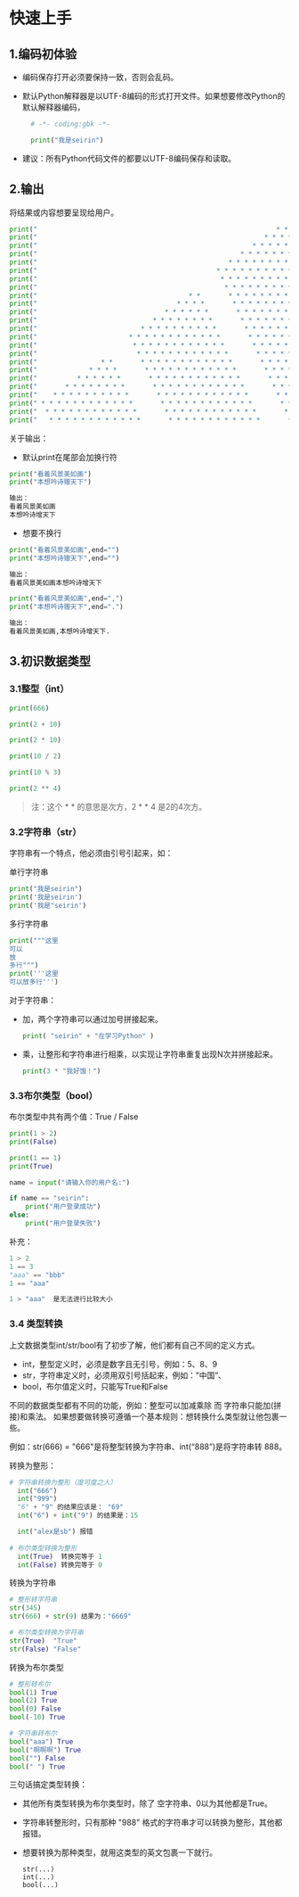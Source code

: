 # 快速上手

## 1.编码初体验

- 编码保存打开必须要保持一致，否则会乱码。

- 默认Python解释器是以UTF-8编码的形式打开文件。如果想要修改Python的默认解释器编码，

  ```python
  	# -*- coding:gbk -*-
  
  	print("我是seirin")
  ```

- 建议：所有Python代码文件的都要以UTF-8编码保存和读取。



## 2.输出

将结果或内容想要呈现给用户。

```python
print("                                                            * *  ")
print("                                                         * * * *  ")
print("                                                      * * * * * *  ")
print("                                                   * * * * * * * *  ")
print("                                                * * * * * * * * * *  ")
print("                                             * * * * * * * * * * * *  ")
print("                                              * * * * * * * * * * * *  ")
print("                                               * * * * * * * * * * * *  ")
print("                                      * *       * * * * * * * * * * * *  ")
print("                                   * * * *       * * * * * * * * * * * *  ")
print("                                * * * * * *       * * * * * * * * * * * *  ")
print("                             * * * * * * * *       * * * * * * * * * * * *  ")
print("                          * * * * * * * * * *       * * * * * * * * * * * *  ")
print("                       * * * * * * * * * * * *       * * * * * * * * * * * *  ")
print("                        * * * * * * * * * * * *       * * * * * * * * * * * *  ")
print("                         * * * * * * * * * * * *       * * * * * * * * * * * *  ")
print("                * *       * * * * * * * * * * * *       * * * * * * * * * * * *  ")
print("             * * * *       * * * * * * * * * * * *       * * * * * * * * * * * *  ")
print("          * * * * * *       * * * * * * * * * * * *       * * * * * * * * * * * *  ")
print("       * * * * * * * *       * * * * * * * * * * * *       * * * * * * * * * * * *  ")
print("    * * * * * * * * * *       * * * * * * * * * * * *       * * * * * * * * * * * *  ")
print(" * * * * * * * * * * * *       * * * * * * * * * * * *       * * * * * * * * * * * *  ")
print("  * * * * * * * * * * * *       * * * * * * * * * * * *       * * * * * * * * * * * *  ")
print("   * * * * * * * * * * * *       * * * * * * * * * * * *       * * * * * * * * * * * *  ")
```

关于输出：

- 默认print在尾部会加换行符

```Python
print("看着风景美如画")
print("本想吟诗赠天下")

输出：
看着风景美如画
本想吟诗增天下
```

- 想要不换行

```python
print("看着风景美如画",end="")
print("本想吟诗赠天下",end="")

输出：
看着风景美如画本想吟诗增天下
```

```python 
print("看着风景美如画",end=",")
print("本想吟诗赠天下",end=".")

输出：
看着风景美如画,本想吟诗增天下.
```



## 3.初识数据类型

### 3.1整型（int）

```python
print(666)

print(2 + 10)

print(2 * 10)

print(10 / 2)

print(10 % 3)

print(2 ** 4)

```

> 注：这个 * * 的意思是次方，2 * * 4 是2的4次方。

### 3.2字符串（str）

字符串有一个特点，他必须由引号引起来，如：

单行字符串

```python
print("我是seirin")
print('我是seirin')
print('我是"seirin')
```

多行字符串

```python
print("""这里
可以
放
多行""")
print('''这里
可以放多行''')
```



对于字符串：

- 加，两个字符串可以通过加号拼接起来。

  ```python
  print( "seirin" + "在学习Python" )
  ```

- 乘，让整形和字符串进行相乘，以实现让字符串重复出现N次并拼接起来。

  ```python
  print(3 * "我好饿！")
  ```



### 3.3布尔类型（bool）

布尔类型中共有两个值：True / False

```python
print(1 > 2)
print(False)

print(1 == 1)
print(True)
```

```python
name = input("请输入你的用户名:")

if name == "seirin":
    print("用户登录成功")
else:
    print("用户登录失败")
```



补充：

```python
1 > 2 
1 == 3
"aaa" == "bbb"
1 == "aaa"

1 > "aaa"  是无法进行比较大小
```



### 3.4 类型转换

上文数据类型int/str/bool有了初步了解，他们都有自己不同的定义方式。

- int，整型定义时，必须是数字且无引号，例如：5、8、9
- str，字符串定义时，必须用双引号括起来，例如：”中国”、
- bool，布尔值定义时，只能写True和False

不同的数据类型都有不同的功能，例如：整型可以加减乘除 而 字符串只能加(拼接)和乘法。
如果想要做转换可遵循一个基本规则：想转换什么类型就让他包裹一些。

例如：str(666) = "666"是将整型转换为字符串、int(“888”)是将字符串转 888。



转换为整形：

```python
# 字符串转换为整形（度可度之人）
  int("666")
  int("999")
  "6" + "9" 的结果应该是： "69"
  int("6") + int("9") 的结果是：15

  int("alex是sb") 报错
  
# 布尔类型转换为整形
  int(True)  转换完等于 1
  int(False) 转换完等于 0
```



转换为字符串

```python
# 整形转字符串
str(345)
str(666) + str(9) 结果为："6669"

# 布尔类型转换为字符串
str(True)  "True"
str(False) "False"
```



转换为布尔类型

```python
# 整形转布尔
bool(1) True
bool(2) True
bool(0) False
bool(-10) True

# 字符串转布尔
bool("aaa") True
bool("啊啊啊") True
bool("") False
bool(" ") True
```



三句话搞定类型转换：

- 其他所有类型转换为布尔类型时，除了 空字符串、0以为其他都是True。

- 字符串转整形时，只有那种 "988" 格式的字符串才可以转换为整形，其他都报错。

- 想要转换为那种类型，就用这类型的英文包裹一下就行。 

  ```
  str(...)
  int(...)
  bool(...)
  ```

  